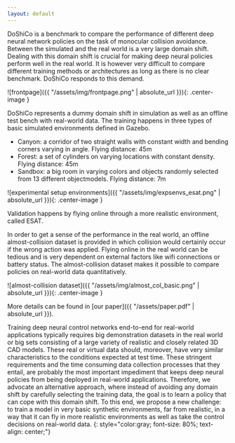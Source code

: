 ```yaml
---
layout: default
---
```


DoShiCo is a benchmark to compare the performance of different deep neural network policies on the task of monocular collision avoidance. Between the simulated and the real world is a very large domain shift. Dealing with this domain shift is crucial for making deep neural policies perform well in the real world. It is however very difficult to compare different training methods or architectures as long as there is no clear benchmark. DoShiCo responds to this demand.


![frontpage]({{ "/assets/img/frontpage.png" | absolute_url }}){: .center-image }

DoShiCo represents a dummy domain shift in simulation as well as an offline test bench with real-world data. The training happens in three types of basic simulated environments defined in Gazebo. 

* Canyon: a corridor of two straight walls with constant width and bending corners varying in angle. Flying distance: 45m
* Forest: a set of cylinders on varying locations with constant density. Flying distance: 45m
* Sandbox: a big room in varying colors and objects randomly selected from 13 different objectmodels. Flying distance: 7m

![experimental setup environments]({{ "/assets/img/expsenvs_esat.png" | absolute_url }}){: .center-image }

Validation happens by flying online through a more realistic environment, called ESAT. 

In order to get a sense of the performance in the real world, an offline almost-collision dataset is provided in which collision would certainly occur if the wrong action was applied. Flying online in the real world can be tedious and is very dependent on external factors like wifi connections or battery status. The almost-collision dataset makes it possible to compare policies on real-world data quantitatively.

![almost-collision dataset]({{ "/assets/img/almost_col_basic.png" | absolute_url }}){: .center-image }

More details can be found in [our paper]({{ "/assets/paper.pdf" | absolute_url }}).

Training deep neural control networks end-to-end for real-world applications 
typically requires big demonstration datasets in the real world or big sets consisting of a large variety of realistic and closely related  3D CAD models. These real or virtual data should, moreover, have very similar characteristics to the conditions expected at test time. These stringent requirements and the time consuming data collection processes that they entail, are probably the most important impediment that keeps deep neural policies from being deployed in real-world applications.
Therefore, we advocate an alternative approach, where instead of avoiding any domain shift by carefully selecting the training data, the goal is to learn a policy that can cope with this domain shift. To this end, we propose a new challenge: to train a model in very basic synthetic environments, far from realistic, in a way that it can fly in more realistic environments as well as take the control decisions on real-world data.
{: style="color:gray; font-size: 80%; text-align: center;"}
